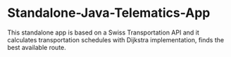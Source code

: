 # Standalone-Java-Telematics-App
This standalone app is based on a Swiss Transportation API and it calculates transportation schedules with Dijkstra implementation, finds the best available route. 

